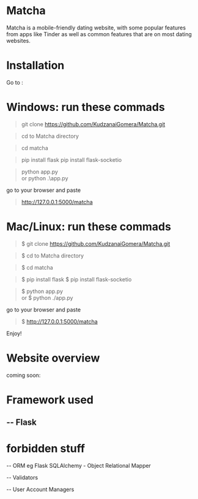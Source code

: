 # Matcha

  Matcha is a mobile-friendly dating website, with some popular features from apps like Tinder as well as common features that are on most dating websites.

# Installation

  Go to : 
  
# Windows: run these commads

> git clone https://github.com/KudzanaiGomera/Matcha.git

> cd to Matcha directory

> cd matcha

> pip install flask
> pip install flask-socketio

> python app.py  
or 
> python .\app.py

go to your browser and paste

> http://127.0.0.1:5000/matcha

 
# Mac/Linux: run these commads

>$ git clone https://github.com/KudzanaiGomera/Matcha.git

>$ cd to Matcha directory

>$ cd matcha

>$ pip install flask
>$ pip install flask-socketio

>$ python app.py  
or 
>$ python ./app.py

go to your browser and paste

>$ http://127.0.0.1:5000/matcha
  

  Enjoy!
  
# Website overview
  
  coming soon:

# Framework used
  -- Flask
  --

# forbidden stuff

  -- ORM eg Flask SQLAlchemy - Object Relational Mapper

  -- Validators

  -- User Account Managers
